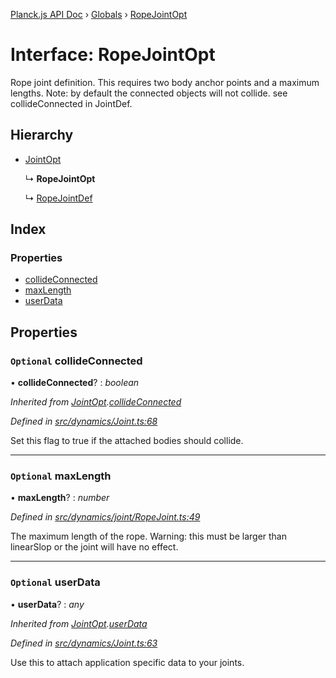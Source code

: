 [Planck.js API Doc](../README.md) › [Globals](../globals.md) › [RopeJointOpt](ropejointopt.md)

# Interface: RopeJointOpt

Rope joint definition. This requires two body anchor points and a maximum
lengths. Note: by default the connected objects will not collide. see
collideConnected in JointDef.

## Hierarchy

* [JointOpt](jointopt.md)

  ↳ **RopeJointOpt**

  ↳ [RopeJointDef](ropejointdef.md)

## Index

### Properties

* [collideConnected](ropejointopt.md#optional-collideconnected)
* [maxLength](ropejointopt.md#optional-maxlength)
* [userData](ropejointopt.md#optional-userdata)

## Properties

### `Optional` collideConnected

• **collideConnected**? : *boolean*

*Inherited from [JointOpt](jointopt.md).[collideConnected](jointopt.md#optional-collideconnected)*

*Defined in [src/dynamics/Joint.ts:68](https://github.com/shakiba/planck.js/blob/1523746/src/dynamics/Joint.ts#L68)*

Set this flag to true if the attached bodies
should collide.

___

### `Optional` maxLength

• **maxLength**? : *number*

*Defined in [src/dynamics/joint/RopeJoint.ts:49](https://github.com/shakiba/planck.js/blob/1523746/src/dynamics/joint/RopeJoint.ts#L49)*

The maximum length of the rope.
Warning: this must be larger than linearSlop or the joint will have no effect.

___

### `Optional` userData

• **userData**? : *any*

*Inherited from [JointOpt](jointopt.md).[userData](jointopt.md#optional-userdata)*

*Defined in [src/dynamics/Joint.ts:63](https://github.com/shakiba/planck.js/blob/1523746/src/dynamics/Joint.ts#L63)*

Use this to attach application specific data to your joints.
